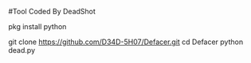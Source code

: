 #Tool Coded By DeadShot


pkg install python

git clone https://github.com/D34D-5H07/Defacer.git
cd Defacer
python dead.py

